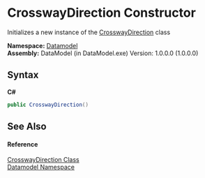 # CrosswayDirection Constructor 
 

Initializes a new instance of the <a href="7dd91d83-638f-9c64-5cf3-5d8c634845da">CrosswayDirection</a> class

**Namespace:**&nbsp;<a href="a489f29d-64b3-9193-8c03-5c66a32a78aa">Datamodel</a><br />**Assembly:**&nbsp;DataModel (in DataModel.exe) Version: 1.0.0.0 (1.0.0.0)

## Syntax

**C#**<br />
``` C#
public CrosswayDirection()
```


## See Also


#### Reference
<a href="7dd91d83-638f-9c64-5cf3-5d8c634845da">CrosswayDirection Class</a><br /><a href="a489f29d-64b3-9193-8c03-5c66a32a78aa">Datamodel Namespace</a><br />